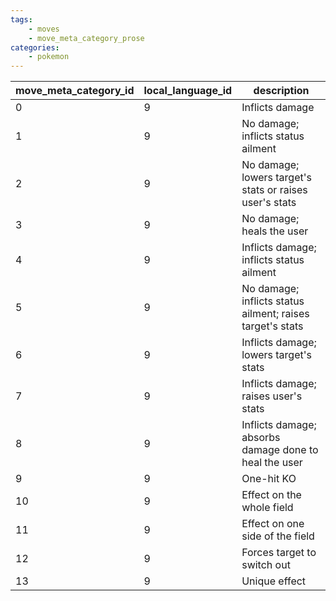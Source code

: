 ```yaml
---
tags:
    - moves
    - move_meta_category_prose
categories:
    - pokemon
---
```


| move_meta_category_id | local_language_id |                        description                        |
|-----------------------|-------------------|-----------------------------------------------------------|
| 0                     | 9                 | Inflicts damage                                           |
| 1                     | 9                 | No damage; inflicts status ailment                        |
| 2                     | 9                 | No damage; lowers target's stats or raises user's stats   |
| 3                     | 9                 | No damage; heals the user                                 |
| 4                     | 9                 | Inflicts damage; inflicts status ailment                  |
| 5                     | 9                 | No damage; inflicts status ailment; raises target's stats |
| 6                     | 9                 | Inflicts damage; lowers target's stats                    |
| 7                     | 9                 | Inflicts damage; raises user's stats                      |
| 8                     | 9                 | Inflicts damage; absorbs damage done to heal the user     |
| 9                     | 9                 | One-hit KO                                                |
| 10                    | 9                 | Effect on the whole field                                 |
| 11                    | 9                 | Effect on one side of the field                           |
| 12                    | 9                 | Forces target to switch out                               |
| 13                    | 9                 | Unique effect                                             |
